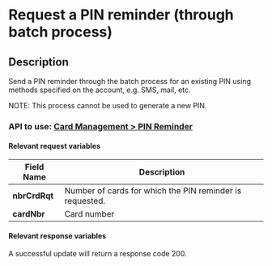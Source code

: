 # Request a PIN reminder (through batch process)

## Description

Send a PIN reminder through the batch process for an existing PIN using methods specified on the account, e.g. SMS, mail, etc.

NOTE: This process cannot be used to generate a new PIN.

### API to use: [Card Management > PIN Reminder](../api/?type=post&path=/fv_emea/v1/pinReminder)

#### Relevant request variables

| Field Name    | Description                                              |
|---------------|----------------------------------------------------------|
| **nbrCrdRqt** | Number of cards for which the PIN reminder is requested. |
| **cardNbr**   | Card number                                              |

#### Relevant response variables

A successful update will return a response code 200.
